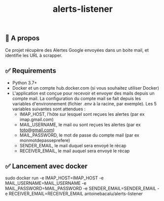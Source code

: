 <div align="center" id="top"> 


  <!-- <a href="https://{{app_url}}.netlify.app">Demo</a> -->
</div>

<h1 align="center">alerts-listener</h1>

<br>

## :dart: A propos ##

Ce projet récupère des Alertes Google envoyées dans un boite mail, et identifie les URL à scrapper.


## :white_check_mark: Requirements ##

- Python 3.7+
- Docker et un compte hub.docker.com (si vous souhaitez utiliser Docker)
- L'application est conçue pour recevoir et envoyer des mails depuis un compte mail. La configuration du compte mail se fait depuis les variables d'environnement (fichier .env à la racine, par exemple). Les 5 variables suivantes sont attendues : 
  - IMAP_HOST, l'hôte sur lesquel sont reçues les alertes (par ex imap.gmail.com)
  - MAIL_USERNAME, le mail ou sont reçues les alertes (par ex toto@gmail.com)
  - MAIL_PASSWORD, le mot de passe du compte mail (par ex monmotdepasseprefere)
  - SENDER_EMAIL, le mail duquel sera envoyé le récap
  - RECEIVER_EMAIL, le mail auquel sera envoyé le récap


## :white_check_mark: Lancement avec docker ##


 sudo docker run -e IMAP_HOST=IMAP_HOST -e MAIL_USERNAME=MAIL_USERNAME -e MAIL_PASSWORD=MAIL_PASSWORD -e SENDER_EMAIL=SENDER_EMAIL -e RECEIVER_EMAIL=RECEIVER_EMAIL antoinebacalu/alerts-listener